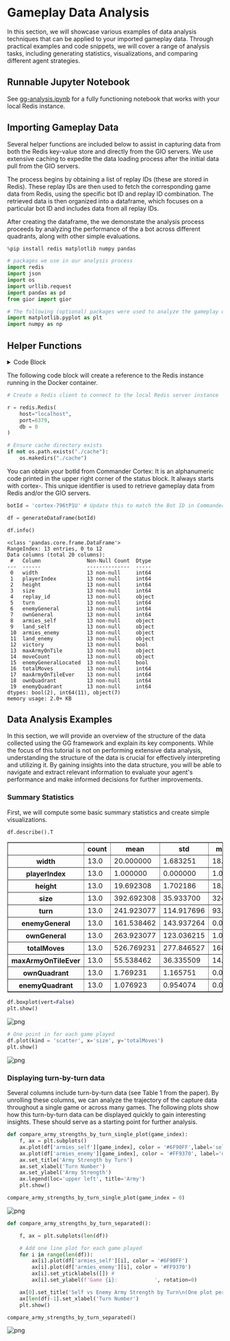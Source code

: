 # Gameplay Data Analysis

In this section, we will showcase various examples of data analysis techniques that can be applied to your imported gameplay data. Through practical examples and code snippets, we will cover a range of analysis tasks, including generating statistics, visualizations, and comparing different agent strategies.

## Runnable Jupyter Notebook

See [gg-analysis.ipynb](https://github.com/CorsairCoalition/docs/blob/main/gg-analysis.ipynb) for a fully functioning notebook that works with your local Redis instance.


## Importing Gameplay Data

Several helper functions are included below to assist in capturing data from both the Redis key-value store and directly from the GIO servers. We use extensive caching to expedite the data loading process after the initial data pull from the GIO servers.

The process begins by obtaining a list of replay IDs (these are stored in Redis). These replay IDs are then used to fetch the corresponding game data from Redis, using the specific bot ID and replay ID combination. The retrieved data is then organized into a dataframe, which focuses on a particular bot ID and includes data from all replay IDs.

After creating the dataframe, the we demonstate the analysis process proceeds by analyzing the performance of the a bot across different quadrants, along with other simple evaluations.



```python
%pip install redis matplotlib numpy pandas
```


```python
# packages we use in our analysis process
import redis
import json
import os
import urllib.request
import pandas as pd
from gior import gior

# The following (optional) packages were used to analyze the gameplay data.
import matplotlib.pyplot as plt
import numpy as np
```

## Helper Functions

<details><summary>Code Block</summary>
<p>

The following code block contains the helper functions used to retrieve and format the gameplay datasets.

```python
def __separate_turn_by_turn_data__(scores_list, playerIndex):
    armies = []
    land = []
    armies_enemy = []
    land_enemy = []
    victory = False

    # Iterate through each turn's scores
    for turn_data in scores_list:
        turn_data_decoded = json.loads(turn_data.decode())

        # Iterate through each player's data in the turn
        for player_data in turn_data_decoded:
            if player_data["dead"]:
                victory = player_data["i"] != playerIndex

                # Append data to the respective lists based on player index
            if player_data["i"] == playerIndex:
                armies.append(player_data["total"])
                land.append(player_data["tiles"])
            else:
                armies_enemy.append(player_data["total"])
                land_enemy.append(player_data["tiles"])

                # Return the separated data
    return armies, land, armies_enemy, land_enemy, victory


def __fetch_from_redis__(botId, replay_id):

    FILE_REDIS = f"./cache/{botId}-{replay_id}.json"

    # Check local cache first
    if os.path.exists(FILE_REDIS):
        with open(FILE_REDIS, "r") as f:
            return json.load(f)

    # Fetch data from Redis
    response = r.hgetall(f"{botId}-{replay_id}")

    # If response is empty, return None
    if not response:
        return None

    data = {}

    # Iterate through the response items and decode and store the data
    for key, value in response.items():
        key_str = key.decode()
        data[key_str] = json.loads(value.decode())

    # Fetch scores and separate the turn-by-turn data
    scores_raw = r.lrange(f"{botId}-{replay_id}-scores", 0, -1)
    (
        data["armies_self"],
        data["land_self"],
        data["armies_enemy"],
        data["land_enemy"],
        data["victory"],
    ) = __separate_turn_by_turn_data__(scores_raw, data["playerIndex"])
    maxArmyOnTile = r.lrange(f"{botId}-{replay_id}-maxArmyOnTile", 0, -1)
    moveCount = r.lrange(f"{botId}-{replay_id}-moveCount", 0, -1)
    data["maxArmyOnTile"] = [json.loads(item.decode()) for item in maxArmyOnTile]
    data["moveCount"] = [json.loads(item.decode()) for item in moveCount]

    # Store the fetched data in the cache
    with open(FILE_REDIS, "w") as f:
        json.dump(data, f)

    return data


def __fetch_from_server__(replay_id):

    URL_NA = f"https://generalsio-replays-na.s3.amazonaws.com/{replay_id}.gior"
    URL_BOT = f"https://generalsio-replays-bot.s3.amazonaws.com/{replay_id}.gior"
    FILE_GIOR = f"./cache/gio-{replay_id}.gior"
    FILE_JSON = f"./cache/gio-{replay_id}.json"

    # If the JSON file exists, return its contents
    if os.path.isfile(FILE_JSON):
        with open(FILE_JSON, "r") as f:
            return json.load(f)

    # If the GIOR file does not exist, download it
    if not os.path.isfile(FILE_GIOR):
        try:
            try:
                # Attempt to download the GIOR file from the NA server URL
                urllib.request.urlretrieve(URL_NA, FILE_GIOR)
            except:
                # If the NA server download fails, try the BOT server URL
                urllib.request.urlretrieve(URL_BOT, FILE_GIOR)
        except:
            return None

            # If the GIOR file still does not exist, return None
    if not os.path.isfile(FILE_GIOR):
        return None

    data = gior.deserialize(FILE_GIOR)

    # Cache the data to the JSON file
    with open(FILE_JSON, "w") as f:
        json.dump(data, f)

    return data


def getQuadrant(location, width, height):
    x = location % width
    y = location // width

    quadrant = 0
    if y > height / 2:
        quadrant += 2
    if x > width / 2:
        quadrant += 1

    return quadrant

# This is the main function used to collect data from Redis and the GIO servers.
# you can see we created custom columns in our dataset (e.g., using the getQuadrant
# method). You can customize this to fit your data needs.
def fetch_data(botId, replay_id):

    data = __fetch_from_redis__(botId, replay_id)

    if data is None:
        return None

    serverData = __fetch_from_server__(replay_id)

    if serverData is None:
        return None

    # Update additional data in the fetched data
    data["enemyGeneralLocated"] = data["enemyGeneral"] != -1
    data["totalMoves"] = data["moveCount"][-1]
    data["maxArmyOnTileEver"] = max(data["maxArmyOnTile"])

    # Update enemy general information from the server data
    enemyIndex = 1 - data["playerIndex"]
    data["enemyGeneral"] = serverData["generals"][enemyIndex]

    # Calculate own and enemy quadrant based on general locations
    data["ownQuadrant"] = getQuadrant(data["ownGeneral"], data["width"], data["height"])
    data["enemyQuadrant"] = getQuadrant(data["enemyGeneral"], data["width"], data["height"])

    return data

# This function reads data from Redis and the GIO servers and returns it as a pandas dataframe.
def generateDataFrame(botId):

    # Retrieve all unique replay IDs from Redis
    replay_ids = [x.decode('utf-8').replace('"','') for x in r.lrange(botId + '-replays', 0, -1)]

    # Fetch data from for each replay_id and store in a list
    data_list = [fetch_data(botId, replay_id) for replay_id in replay_ids]

    # Convert the list of dictionaries to a pandas DataFrame
    df = pd.DataFrame(data_list)

    # We chose to drop the columns that we ignored during our analsis.
    df = df.drop(columns=[
        'chat_room', 'options', 'game_type', 'lights', 'swamps',
        'playerColors', 'usernames', 'cities', 'ownTiles',
        'enemyTiles', 'teams', 'armies', 'terrain', 'discoveredTiles'
        ], errors='ignore')

    return df
```
</p></details>

The following code block will create a reference to the Redis instance running in the Docker container.


```python
# Create a Redis client to connect to the local Redis server instance

r = redis.Redis(
    host="localhost",
    port=6379,
    db = 0
)

# Ensure cache directory exists
if not os.path.exists("./cache"):
    os.makedirs("./cache")
```

You can obtain your botId from Commander Cortex: It is an alphanumeric code printed in the upper right corner of the status block. It always starts with cortex-. This unique identifier is used to retrieve gameplay data from Redis and/or the GIO servers.


```python
botId = 'cortex-796tP1U' # Update this to match the Bot ID in Commander Cortex!

df = generateDataFrame(botId)

df.info()
```

    <class 'pandas.core.frame.DataFrame'>
    RangeIndex: 13 entries, 0 to 12
    Data columns (total 20 columns):
     #   Column               Non-Null Count  Dtype
    ---  ------               --------------  -----
     0   width                13 non-null     int64
     1   playerIndex          13 non-null     int64
     2   height               13 non-null     int64
     3   size                 13 non-null     int64
     4   replay_id            13 non-null     object
     5   turn                 13 non-null     int64
     6   enemyGeneral         13 non-null     int64
     7   ownGeneral           13 non-null     int64
     8   armies_self          13 non-null     object
     9   land_self            13 non-null     object
     10  armies_enemy         13 non-null     object
     11  land_enemy           13 non-null     object
     12  victory              13 non-null     bool
     13  maxArmyOnTile        13 non-null     object
     14  moveCount            13 non-null     object
     15  enemyGeneralLocated  13 non-null     bool
     16  totalMoves           13 non-null     int64
     17  maxArmyOnTileEver    13 non-null     int64
     18  ownQuadrant          13 non-null     int64
     19  enemyQuadrant        13 non-null     int64
    dtypes: bool(2), int64(11), object(7)
    memory usage: 2.0+ KB


## Data Analysis Examples

In this section, we will provide an overview of the structure of the data collected using the GG framework and explain its key components. While the focus of this tutorial is not on performing extensive data analysis, understanding the structure of the data is crucial for effectively interpreting and utilizing it. By gaining insights into the data structure, you will be able to navigate and extract relevant information to evaluate your agent's performance and make informed decisions for further improvements.

### Summary Statistics
First, we will compute some basic summary statistics and create simple visualizations.


```python
df.describe().T
```




<div>
<table border="1" class="dataframe">
  <thead>
    <tr style={{'text-align': 'right'}} >
      <th></th>
      <th>count</th>
      <th>mean</th>
      <th>std</th>
      <th>min</th>
      <th>25%</th>
      <th>50%</th>
      <th>75%</th>
      <th>max</th>
    </tr>
  </thead>
  <tbody>
    <tr>
      <th>width</th>
      <td>13.0</td>
      <td>20.000000</td>
      <td>1.683251</td>
      <td>18.0</td>
      <td>18.0</td>
      <td>20.0</td>
      <td>22.0</td>
      <td>22.0</td>
    </tr>
    <tr>
      <th>playerIndex</th>
      <td>13.0</td>
      <td>1.000000</td>
      <td>0.000000</td>
      <td>1.0</td>
      <td>1.0</td>
      <td>1.0</td>
      <td>1.0</td>
      <td>1.0</td>
    </tr>
    <tr>
      <th>height</th>
      <td>13.0</td>
      <td>19.692308</td>
      <td>1.702186</td>
      <td>18.0</td>
      <td>18.0</td>
      <td>19.0</td>
      <td>21.0</td>
      <td>22.0</td>
    </tr>
    <tr>
      <th>size</th>
      <td>13.0</td>
      <td>392.692308</td>
      <td>35.933700</td>
      <td>324.0</td>
      <td>378.0</td>
      <td>396.0</td>
      <td>399.0</td>
      <td>484.0</td>
    </tr>
    <tr>
      <th>turn</th>
      <td>13.0</td>
      <td>241.923077</td>
      <td>114.917696</td>
      <td>93.0</td>
      <td>152.0</td>
      <td>198.0</td>
      <td>325.0</td>
      <td>490.0</td>
    </tr>
    <tr>
      <th>enemyGeneral</th>
      <td>13.0</td>
      <td>161.538462</td>
      <td>143.937264</td>
      <td>0.0</td>
      <td>32.0</td>
      <td>118.0</td>
      <td>306.0</td>
      <td>392.0</td>
    </tr>
    <tr>
      <th>ownGeneral</th>
      <td>13.0</td>
      <td>263.923077</td>
      <td>123.036215</td>
      <td>1.0</td>
      <td>176.0</td>
      <td>275.0</td>
      <td>362.0</td>
      <td>426.0</td>
    </tr>
    <tr>
      <th>totalMoves</th>
      <td>13.0</td>
      <td>526.769231</td>
      <td>277.846527</td>
      <td>168.0</td>
      <td>295.0</td>
      <td>460.0</td>
      <td>754.0</td>
      <td>952.0</td>
    </tr>
    <tr>
      <th>maxArmyOnTileEver</th>
      <td>13.0</td>
      <td>55.538462</td>
      <td>36.335509</td>
      <td>14.0</td>
      <td>22.0</td>
      <td>54.0</td>
      <td>71.0</td>
      <td>135.0</td>
    </tr>
    <tr>
      <th>ownQuadrant</th>
      <td>13.0</td>
      <td>1.769231</td>
      <td>1.165751</td>
      <td>0.0</td>
      <td>1.0</td>
      <td>2.0</td>
      <td>3.0</td>
      <td>3.0</td>
    </tr>
    <tr>
      <th>enemyQuadrant</th>
      <td>13.0</td>
      <td>1.076923</td>
      <td>0.954074</td>
      <td>0.0</td>
      <td>0.0</td>
      <td>1.0</td>
      <td>2.0</td>
      <td>3.0</td>
    </tr>
  </tbody>
</table>
</div>




```python
df.boxplot(vert=False)
plt.show()
```



![png](/img/chart1.png)




```python
# One point in for each game played
df.plot(kind = 'scatter', x='size', y='totalMoves')
plt.show()
```



![png](/img/chart2.png)



### Displaying turn-by-turn data
Several columns include turn-by-turn data (see Table 1 from the paper).
By unrolling these columns, we can analyze the trajectory of the capture data throughout a single game or across many games. The following plots show how this turn-by-turn data can be displayed quickly to gain interesting insights. These should serve as a starting point for further analysis.


```python
def compare_army_strengths_by_turn_single_plot(game_index):
    f, ax = plt.subplots()
    ax.plot(df['armies_self'][game_index], color = '#6F90FF',label='self')
    ax.plot(df['armies_enemy'][game_index], color = '#FF9370', label='opponent')
    ax.set_title('Army Strength by Turn')
    ax.set_xlabel('Turn Number')
    ax.set_ylabel('Army Strength')
    ax.legend(loc='upper left', title='Army')
    plt.show()

compare_army_strengths_by_turn_single_plot(game_index = 0)
```



![png](/img/chart3.png)




```python
def compare_army_strengths_by_turn_separated():

    f, ax = plt.subplots(len(df))

    # Add one line plot for each game played
    for i in range(len(df)):
        ax[i].plot(df['armies_self'][i], color = '#6F90FF')
        ax[i].plot(df['armies_enemy'][i], color = '#FF9370')
        ax[i].set_yticklabels([]) #
        ax[i].set_ylabel(f'Game {i}:            ', rotation=0)

    ax[0].set_title('Self vs Enemy Army Strength by Turn\n(One plot per game)')
    ax[len(df)-1].set_xlabel('Turn Number')
    plt.show()

compare_army_strengths_by_turn_separated()
```



![png](/img/chart4.png)
